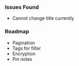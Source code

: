 ### Issues Found
- Cannot change title currently

### Roadmap
- Pagination
- Tags for filter
- Encryption
- Pin notes
